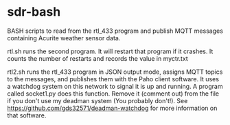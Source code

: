 # sdr-bash
BASH scripts to read from the rtl_433 program and publish MQTT messages containing Acurite weather sensor data.

rtl.sh
   runs the second program. It will restart that program if it crashes. It counts the number of restarts and records the value in myctr.txt
   
rtl2.sh
   runs the rtl_433 program in JSON output mode, assigns MQTT topics to the messages, and publishes them with the Paho client software.
   It uses a watchdog system on this network to signal it is up and running. A program called socket1.py does this function.  Remove
   it (comment out) from the file if you don't use my deadman system (You probably don't!). 
   See https://github.com/gds32571/deadman-watchdog for more information on that software. 
